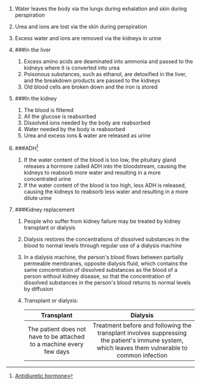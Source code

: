 1. Water leaves the body via the lungs during exhalation and skin during perspiration
2. Urea and ions are lost via the skin during perspiration
3. Excess water and ions are removed via the kidneys in urine
4. ###In the liver

    1. Excess amino acids are deaminated into ammonia and passed to the kidneys where it is converted into urea
    2. Poisonous substances, such as ethanol, are detoxified in the liver, and the breakdown products are passed to the kidneys
    3. Old blood cells are broken down and the iron is stored
5. ###In the kidney

    1. The blood is filtered
    2. All the glucose is reabsorbed
    3. Dissolved ions needed by the body are reabsorbed
    4. Water needed by the body is reabsorbed
    5. Urea and excess ions & water are released as urine
6. ###ADH[^adh]

    1. If the water content of the blood is too low, the pituitary gland releases a hormone called ADH into the bloodstream, causing the kidneys to reabsorb more water and resulting in a more concentrated urine
    2. If the water content of the blood is too high, less ADH is released, causing the kidneys to reabsorb less water and resulting in a more dilute urine
7. ###Kidney replacement

    1. People who suffer from kidney failure may be treated by kidney transplant or dialysis
    2. Dialysis restores the concentrations of dissolved substances in the blood to normal levels through regular use of a dialysis machine
    3. In a dialysis machine, the person's blood flows between partially permeable membranes, opposite dialysis fluid, which contains the same concentration of dissolved substances as the blood of a person without kidney disease, so that the concentration of dissolved substances in the person's blood returns to normal levels by diffusion
    4. Transplant or dialysis:

        |Transplant|Dialysis|
        |:--------:|:------:|
        |The patient does not have to be attached to a machine every few days|Treatment before and following the transplant involves suppressing the patient's immune system, which leaves them vulnerable to common infection|



[^adh]: [Antidiuretic hormone](//en.wikipedia.org/wiki/Vasopressin)
